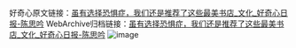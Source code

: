 好奇心原文链接：[虽有选择恐惧症，我们还是推荐了这些最美书店_文化_好奇心日报-陈思吟](https://www.qdaily.com/articles/1553.html)
WebArchive归档链接：[虽有选择恐惧症，我们还是推荐了这些最美书店_文化_好奇心日报-陈思吟](http://web.archive.org/web/20190623145926/https://www.qdaily.com/articles/1553.html)
![image](http://ww3.sinaimg.cn/large/007d5XDply1g3v4jfl0d6j30u0af4u0x)